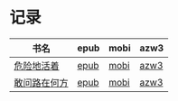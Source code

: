 # 记录

| 书名 | epub | mobi | azw3 |
| --- | --- | --- | --- |
| [危险地活着](http://ct.dalanmei.com/f/31084289-571779471-77b8ac) | [epub](http://ct.dalanmei.com/f/31084289-571779471-77b8ac) | [mobi](http://ct.dalanmei.com/f/31084289-571523325-9a8be5) | [azw3](http://ct.dalanmei.com/f/31084289-571975319-74d99c) |
| [敢问路在何方](http://ct.dalanmei.com/f/31084289-571779516-23e78d) | [epub](http://ct.dalanmei.com/f/31084289-571779516-23e78d) | [mobi](http://ct.dalanmei.com/f/31084289-571523342-8b1809) | [azw3](http://ct.dalanmei.com/f/31084289-571879345-c4e1c4) |
